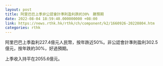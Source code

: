 ```yaml
---
layout: post
title: 阿里巴巴上季非公認會計準則盈利跌約30%　勝預期
date: 2022-08-04 18:59:40.000000000 +08:00
link: https://news.rthk.hk/rthk/ch/component/k2/1660926-20220804.htm
categories: rthk
---
```


阿里巴巴上季盈利227.4億元人民幣，按年跌近50%。非公認會計準則盈利302.5億元，按年跌約30%，好過預期。

上季收入持平在2055.6億元。
